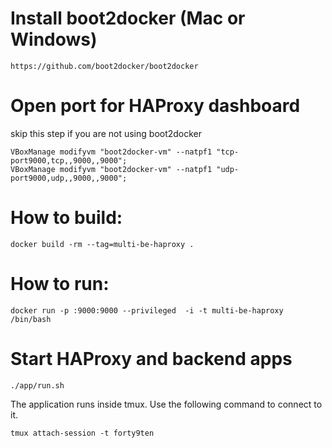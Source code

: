 # Install boot2docker (Mac or Windows)

```
https://github.com/boot2docker/boot2docker
```

# Open port for HAProxy dashboard

skip this step if you are not using boot2docker

```
VBoxManage modifyvm "boot2docker-vm" --natpf1 "tcp-port9000,tcp,,9000,,9000";
VBoxManage modifyvm "boot2docker-vm" --natpf1 "udp-port9000,udp,,9000,,9000";
```

# How to build:

```
docker build -rm --tag=multi-be-haproxy .
```

# How to run:

```
docker run -p :9000:9000 --privileged  -i -t multi-be-haproxy /bin/bash
```

# Start HAProxy and backend apps

```
./app/run.sh
```

The application runs inside tmux.  Use the following command to connect to it.

```
tmux attach-session -t forty9ten
```


